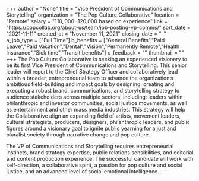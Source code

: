 +++
author = "None"
title = "Vice President of Communications and Storytelling"
organization = "The Pop Culture Collaborative"
location = "Remote"
salary = "$110,000-$120,000 based on experience"
link = "https://popcollab.org/about-us/team/job-posting-vp-comms/"
sort_date = "2021-11-11"
created_at = "November 11, 2021"
closing_date = "-"
a_job_type = ["Full Time"]
b_benefits = ["General Benefits","Paid Leave","Paid Vacation","Dental","Vision","Permanently Remote","Health Insurance","Sick time","Transit benefits"]
c_feedback = ""
thumbnail = ""
+++
The Pop Culture Collaborative is seeking an experienced visionary to be its first Vice President of Communications and Storytelling. This senior leader will report to the Chief Strategy Officer and collaboratively lead within a broader, entrepreneurial team to advance the organization’s ambitious field-building and impact goals by designing, creating and executing a robust brand, communications, and storytelling strategy to audience stakeholders across multiple sectors, including: leaders within philanthropic and investor communities, social justice movements, as well as entertainment and other mass media industries. This strategy will help the Collaborative align an expanding field of artists, movement leaders, cultural strategists, producers, designers, philanthropic leaders, and public figures around a visionary goal to ignite public yearning for a just and pluralist society through narrative change and pop culture.

The VP of Communications and Storytelling requires entrepreneurial instincts, brand strategy expertise, public relations sensibilities, and editorial and content production experience. The successful candidate will work with self-direction, a collaborative spirit, a passion for pop culture and social justice, and an advanced level of social emotional intelligence.